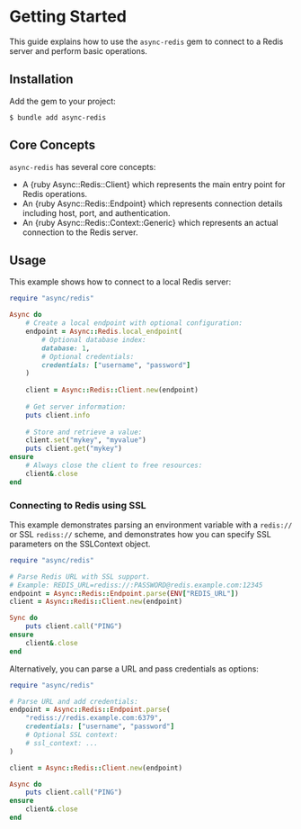 # Getting Started

This guide explains how to use the `async-redis` gem to connect to a Redis server and perform basic operations.

## Installation

Add the gem to your project:

``` shell
$ bundle add async-redis
```

## Core Concepts

`async-redis` has several core concepts:

- A {ruby Async::Redis::Client} which represents the main entry point for Redis operations.
- An {ruby Async::Redis::Endpoint} which represents connection details including host, port, and authentication.
- An {ruby Async::Redis::Context::Generic} which represents an actual connection to the Redis server.

## Usage

This example shows how to connect to a local Redis server:

``` ruby
require "async/redis"

Async do
	# Create a local endpoint with optional configuration:
	endpoint = Async::Redis.local_endpoint(
		# Optional database index:
		database: 1,
		# Optional credentials:
		credentials: ["username", "password"]
	)
	
	client = Async::Redis::Client.new(endpoint)
	
	# Get server information:
	puts client.info
	
	# Store and retrieve a value:
	client.set("mykey", "myvalue")
	puts client.get("mykey")
ensure
	# Always close the client to free resources:
	client&.close
end
```

### Connecting to Redis using SSL

This example demonstrates parsing an environment variable with a `redis://` or SSL `rediss://` scheme, and demonstrates how you can specify SSL parameters on the SSLContext object.

``` ruby
require "async/redis"

# Parse Redis URL with SSL support.
# Example: REDIS_URL=rediss://:PASSWORD@redis.example.com:12345
endpoint = Async::Redis::Endpoint.parse(ENV["REDIS_URL"])
client = Async::Redis::Client.new(endpoint)

Sync do
	puts client.call("PING")
ensure
	client&.close
end
```

Alternatively, you can parse a URL and pass credentials as options:

``` ruby
require "async/redis"

# Parse URL and add credentials:
endpoint = Async::Redis::Endpoint.parse(
	"rediss://redis.example.com:6379",
	credentials: ["username", "password"]
	# Optional SSL context:
	# ssl_context: ...
)

client = Async::Redis::Client.new(endpoint)

Async do
	puts client.call("PING")
ensure
	client&.close
end
```
